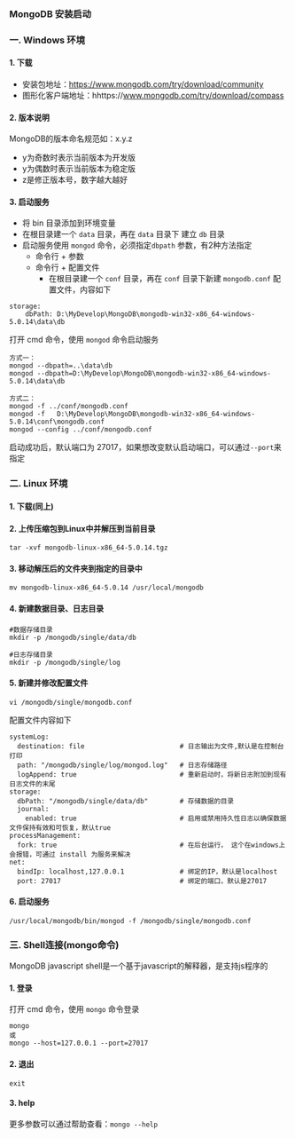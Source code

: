 ### MongoDB 安装启动
### 一.  Windows 环境
#### 1. 下载
* 安装包地址：https://www.mongodb.com/try/download/community
* 图形化客户端地址：hhttps://www.mongodb.com/try/download/compass

#### 2. 版本说明
MongoDB的版本命名规范如：x.y.z
* y为奇数时表示当前版本为开发版
* y为偶数时表示当前版本为稳定版
* z是修正版本号，数字越大越好

#### 3. 启动服务
* 将 bin 目录添加到环境变量
* 在根目录建一个 `data` 目录，再在 `data` 目录下 建立 `db` 目录
* 启动服务使用 `mongod` 命令，必须指定`dbpath` 参数，有2种方法指定
    * 命令行 + 参数
    * 命令行 + 配置文件
      * 在根目录建一个 `conf` 目录，再在 `conf` 目录下新建 `mongodb.conf` 配置文件，内容如下
      
```
storage:
    dbPath: D:\MyDevelop\MongoDB\mongodb-win32-x86_64-windows-5.0.14\data\db
``` 
      

打开 cmd 命令，使用 `mongod` 命令启动服务


```
方式一：
mongod --dbpath=..\data\db
mongod --dbpath=D:\MyDevelop\MongoDB\mongodb-win32-x86_64-windows-5.0.14\data\db

方式二：
mongod -f ../conf/mongodb.conf
mongod -f   D:\MyDevelop\MongoDB\mongodb-win32-x86_64-windows-5.0.14\conf\mongodb.conf
mongod --config ../conf/mongodb.conf
```


启动成功后，默认端口为 27017，如果想改变默认启动端口，可以通过`--port`来指定

 
 
### 二.  Linux 环境
#### 1. 下载(同上)

#### 2. 上传压缩包到Linux中并解压到当前目录
```
tar -xvf mongodb-linux-x86_64-5.0.14.tgz
```

#### 3. 移动解压后的文件夹到指定的目录中
```
mv mongodb-linux-x86_64-5.0.14 /usr/local/mongodb
```
 
#### 4. 新建数据目录、日志目录
```
#数据存储目录
mkdir -p /mongodb/single/data/db

#日志存储目录
mkdir -p /mongodb/single/log
```
 
#### 5. 新建并修改配置文件
```
vi /mongodb/single/mongodb.conf
```
 
配置文件内容如下

```
systemLog:
  destination: file                        # 日志输出为文件,默认是在控制台打印
  path: "/mongodb/single/log/mongod.log"   # 日志存储路径
  logAppend: true                          # 重新启动时，将新日志附加到现有日志文件的末尾
storage:
  dbPath: "/mongodb/single/data/db"        # 存储数据的目录
  journal:
    enabled: true                          # 启用或禁用持久性日志以确保数据文件保持有效和可恢复，默认true
processManagement:
  fork: true                               # 在后台运行， 这个在windows上会报错，可通过 install 为服务来解决
net:
  bindIp: localhost,127.0.0.1              # 绑定的IP，默认是localhost
  port: 27017                              # 绑定的端口，默认是27017
```
 
 
 
#### 6. 启动服务
``` 
/usr/local/mongodb/bin/mongod -f /mongodb/single/mongodb.conf
```
 

### 三. Shell连接(mongo命令)
MongoDB javascript shell是一个基于javascript的解释器，是支持js程序的

#### 1. 登录
打开 cmd 命令，使用 `mongo` 命令登录

```
mongo
或
mongo --host=127.0.0.1 --port=27017
```

#### 2. 退出
```
exit
```

#### 3. help
更多参数可以通过帮助查看：`mongo --help`
